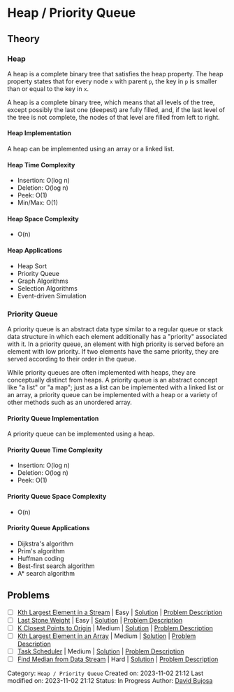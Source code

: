 # Heap / Priority Queue

## Theory

### Heap

A heap is a complete binary tree that satisfies the heap property. The heap property states that for every node `x` with parent `p`, the key in `p` is smaller than or equal to the key in `x`.

A heap is a complete binary tree, which means that all levels of the tree, except possibly the last one (deepest) are fully filled, and, if the last level of the tree is not complete, the nodes of that level are filled from left to right.

#### Heap Implementation

A heap can be implemented using an array or a linked list.

#### Heap Time Complexity

- Insertion: O(log n)
- Deletion: O(log n)
- Peek: O(1)
- Min/Max: O(1)

#### Heap Space Complexity

- O(n)

#### Heap Applications

- Heap Sort
- Priority Queue
- Graph Algorithms
- Selection Algorithms
- Event-driven Simulation

### Priority Queue

A priority queue is an abstract data type similar to a regular queue or stack data structure in which each element additionally has a "priority" associated with it. In a priority queue, an element with high priority is served before an element with low priority. If two elements have the same priority, they are served according to their order in the queue.

While priority queues are often implemented with heaps, they are conceptually distinct from heaps. A priority queue is an abstract concept like "a list" or "a map"; just as a list can be implemented with a linked list or an array, a priority queue can be implemented with a heap or a variety of other methods such as an unordered array.


#### Priority Queue Implementation

A priority queue can be implemented using a heap.

#### Priority Queue Time Complexity

- Insertion: O(log n)
- Deletion: O(log n)
- Peek: O(1)

#### Priority Queue Space Complexity

- O(n)

#### Priority Queue Applications

- Dijkstra's algorithm
- Prim's algorithm
- Huffman coding
- Best-first search algorithm
- A* search algorithm

## Problems

- [ ] [Kth Largest Element in a Stream](https://leetcode.com/problems/kth-largest-element-in-a-stream/) | Easy | [Solution](../../../src/easy/kth_largest_element_in_a_stream.rs) | [Problem Description](../../../src/easy/readme.md#703-kth-largest-element-in-a-stream)
- [ ] [Last Stone Weight](https://leetcode.com/problems/last-stone-weight/) | Easy | [Solution](../../../src/easy/last_stone_weight.rs) | [Problem Description](../../../src/easy/readme.md#1046-last-stone-weight)
- [ ] [K Closest Points to Origin](https://leetcode.com/problems/k-closest-points-to-origin/) | Medium | [Solution](../../../src/medium/k_closest_points_to_origin.rs) | [Problem Description](../../../src/medium/readme.md#973-k-closest-points-to-origin)
- [ ] [Kth Largest Element in an Array](https://leetcode.com/problems/kth-largest-element-in-an-array/) | Medium | [Solution](../../../src/medium/kth_largest_element_in_an_array.rs) | [Problem Description](../../../src/medium/readme.md#215-kth-largest-element-in-an-array)
- [ ] [Task Scheduler](https://leetcode.com/problems/task-scheduler/) | Medium | [Solution](../../../src/medium/task_scheduler.rs) | [Problem Description](../../../src/medium/readme.md#621-task-scheduler)
- [ ] [Find Median from Data Stream](https://leetcode.com/problems/find-median-from-data-stream/) | Hard | [Solution](../../../src/hard/find_median_from_data_stream.rs) | [Problem Description](../../../src/hard/readme.md#295-find-median-from-data-stream)

Category: `Heap / Priority Queue`
Created on: 2023-11-02 21:12
Last modified on: 2023-11-02 21:12
Status: In Progress
Author: [David Bujosa](https://github.com/bujosa)